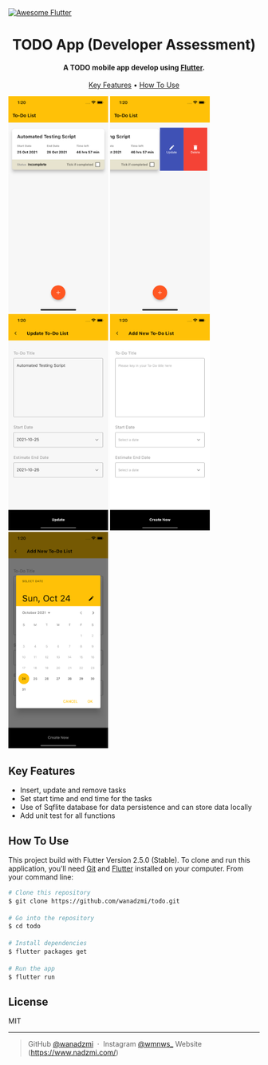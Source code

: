 <a href="https://stackoverflow.com/questions/tagged/flutter?sort=votes">
   <img alt="Awesome Flutter" src="https://img.shields.io/badge/Awesome-Flutter-blue.svg?longCache=true&style=flat-square" />
</a>

<h1 align="center">
  TODO App (Developer Assessment)
  <br>
</h1>

<h4 align="center">A TODO mobile app develop using <a href="https://flutter.dev" target="_blank">Flutter</a>.</h4>

<p align="center">
  <a href="#key-features">Key Features</a> •
  <a href="#how-to-use">How To Use</a>
</p>

<p float="left">
  <img src="screenshots/screen01.png" width="200" />
  <img src="screenshots/screen02.png" width="200" /> 
  <img src="screenshots/screen03.png" width="200" />
  <img src="screenshots/screen04.png" width="200" />
  <img src="screenshots/screen05.png" width="200" />
</p>

## Key Features

* Insert, update and remove tasks
* Set start time and end time for the tasks
* Use of Sqflite database for data persistence and can store data locally
* Add unit test for all functions


## How To Use

This project build with Flutter Version 2.5.0 (Stable). 
To clone and run this application, you'll need [Git](https://git-scm.com) and [Flutter](https://flutter.dev/docs/get-started/install) installed on your computer. From your command line:

```bash
# Clone this repository
$ git clone https://github.com/wanadzmi/todo.git

# Go into the repository
$ cd todo

# Install dependencies
$ flutter packages get

# Run the app
$ flutter run
```


## License

MIT

---

> GitHub [@wanadzmi](https://github.com/wanadzmi/) &nbsp;&middot;&nbsp;
> Instagram [@wmnws_](https://www.instagram.com/)
> Website (https://www.nadzmi.com/)


